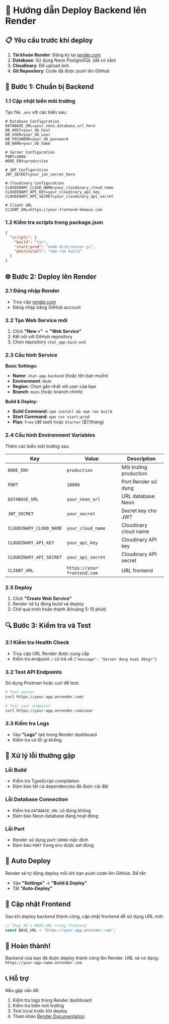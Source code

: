 # 🚀 Hướng dẫn Deploy Backend lên Render

## 📋 Yêu cầu trước khi deploy

1. **Tài khoản Render**: Đăng ký tại [render.com](https://render.com)
2. **Database**: Sử dụng Neon PostgreSQL (đã có sẵn)
3. **Cloudinary**: Để upload ảnh
4. **Git Repository**: Code đã được push lên GitHub

## 🔧 Bước 1: Chuẩn bị Backend

### 1.1 Cập nhật biến môi trường
Tạo file `.env` với các biến sau:

```env
# Database Configuration
DATABASE_URL=your_neon_database_url_here
DB_HOST=your_db_host
DB_USER=your_db_user
DB_PASSWORD=your_db_password
DB_NAME=your_db_name

# Server Configuration
PORT=3000
NODE_ENV=production

# JWT Configuration
JWT_SECRET=your_jwt_secret_here

# Cloudinary Configuration
CLOUDINARY_CLOUD_NAME=your_cloudinary_cloud_name
CLOUDINARY_API_KEY=your_cloudinary_api_key
CLOUDINARY_API_SECRET=your_cloudinary_api_secret

# Client URL
CLIENT_URL=https://your-frontend-domain.com
```

### 1.2 Kiểm tra scripts trong package.json
```json
{
  "scripts": {
    "build": "tsc",
    "start:prod": "node dist/server.js",
    "postinstall": "npm run build"
  }
}
```

## 🌐 Bước 2: Deploy lên Render

### 2.1 Đăng nhập Render
- Truy cập [render.com](https://render.com)
- Đăng nhập bằng GitHub account

### 2.2 Tạo Web Service mới
1. Click **"New +"** → **"Web Service"**
2. Kết nối với GitHub repository
3. Chọn repository `chat_app-back-end`

### 2.3 Cấu hình Service

**Basic Settings:**
- **Name**: `chat-app-backend` (hoặc tên bạn muốn)
- **Environment**: `Node`
- **Region**: Chọn gần nhất với user của bạn
- **Branch**: `main` (hoặc branch chính)

**Build & Deploy:**
- **Build Command**: `npm install && npm run build`
- **Start Command**: `npm run start:prod`
- **Plan**: `Free` (để test) hoặc `Starter` ($7/tháng)

### 2.4 Cấu hình Environment Variables

Thêm các biến môi trường sau:

| Key | Value | Description |
|-----|-------|-------------|
| `NODE_ENV` | `production` | Môi trường production |
| `PORT` | `10000` | Port Render sử dụng |
| `DATABASE_URL` | `your_neon_url` | URL database Neon |
| `JWT_SECRET` | `your_secret` | Secret key cho JWT |
| `CLOUDINARY_CLOUD_NAME` | `your_cloud_name` | Cloudinary cloud name |
| `CLOUDINARY_API_KEY` | `your_api_key` | Cloudinary API key |
| `CLOUDINARY_API_SECRET` | `your_api_secret` | Cloudinary API secret |
| `CLIENT_URL` | `https://your-frontend.com` | URL frontend |

### 2.5 Deploy
1. Click **"Create Web Service"**
2. Render sẽ tự động build và deploy
3. Chờ quá trình hoàn thành (khoảng 5-10 phút)

## 🔍 Bước 3: Kiểm tra và Test

### 3.1 Kiểm tra Health Check
- Truy cập URL Render được cung cấp
- Kiểm tra endpoint `/` có trả về `{"message": "Server đang hoạt động!"}`

### 3.2 Test API Endpoints
Sử dụng Postman hoặc curl để test:
```bash
# Test server
curl https://your-app.onrender.com/

# Test user endpoint
curl https://your-app.onrender.com/user
```

### 3.3 Kiểm tra Logs
- Vào **"Logs"** tab trong Render dashboard
- Kiểm tra có lỗi gì không

## 🚨 Xử lý lỗi thường gặp

### Lỗi Build
- Kiểm tra TypeScript compilation
- Đảm bảo tất cả dependencies đã được cài đặt

### Lỗi Database Connection
- Kiểm tra `DATABASE_URL` có đúng không
- Đảm bảo Neon database đang hoạt động

### Lỗi Port
- Render sử dụng port `10000` mặc định
- Đảm bảo `PORT` trong env được set đúng

## 🔄 Auto Deploy

Render sẽ tự động deploy mỗi khi bạn push code lên GitHub. Để tắt:
- Vào **"Settings"** → **"Build & Deploy"**
- Tắt **"Auto-Deploy"**

## 📱 Cập nhật Frontend

Sau khi deploy backend thành công, cập nhật frontend để sử dụng URL mới:

```typescript
// Thay đổi BASE_URL trong frontend
const BASE_URL = 'https://your-app.onrender.com';
```

## 🎉 Hoàn thành!

Backend của bạn đã được deploy thành công lên Render. URL sẽ có dạng:
`https://your-app-name.onrender.com`

## 📞 Hỗ trợ

Nếu gặp vấn đề:
1. Kiểm tra logs trong Render dashboard
2. Kiểm tra biến môi trường
3. Test local trước khi deploy
4. Tham khảo [Render Documentation](https://render.com/docs) 